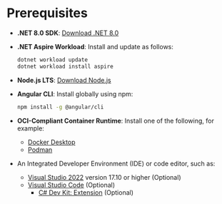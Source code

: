 
# Prerequisites

- **.NET 8.0 SDK**: [Download .NET 8.0](https://dotnet.microsoft.com/en-us/download/dotnet/8.0)

- **.NET Aspire Workload**: Install and update as follows:

  ```bash
  dotnet workload update
  dotnet workload install aspire
  ```

- **Node.js LTS**: [Download Node.js](https://nodejs.org/)

- **Angular CLI**: Install globally using npm:

  ```bash
  npm install -g @angular/cli
  ```

- **OCI-Compliant Container Runtime**: Install one of the following, for example:
  - [Docker Desktop](https://www.docker.com/products/docker-desktop)
  - [Podman](https://podman.io/)

- An Integrated Developer Environment (IDE) or code editor, such as:
  - [Visual Studio 2022](https://visualstudio.microsoft.com/es/vs/) version 17.10 or higher (Optional)
  - [Visual Studio Code](https://code.visualstudio.com/) (Optional)
    - [C# Dev Kit: Extension](https://marketplace.visualstudio.com/items?itemName=ms-dotnettools.csdevkit) (Optional)



